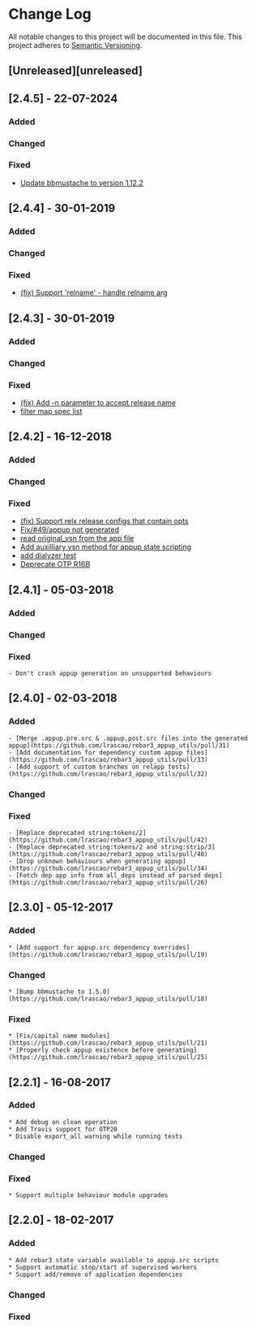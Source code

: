 # Change Log
All notable changes to this project will be documented in this file.
This project adheres to [Semantic Versioning](http://semver.org/).

## [Unreleased][unreleased]

## [2.4.5] - 22-07-2024
### Added
### Changed
### Fixed
- [Update bbmustache to version 1.12.2](https://github.com/lrascao/rebar3_appup_plugin/pull/72)

## [2.4.4] - 30-01-2019
### Added
### Changed
### Fixed
- [(fix) Support 'relname' - handle relname arg](https://github.com/lrascao/rebar3_appup_utils/pull/59)

## [2.4.3] - 30-01-2019
### Added
### Changed
### Fixed
- [(fix) Add -n parameter to accept release name](https://github.com/lrascao/rebar3_appup_utils/pull/58)
- [filter map spec list](https://github.com/lrascao/rebar3_appup_utils/pull/56)

## [2.4.2] - 16-12-2018
### Added
### Changed
### Fixed
- [(fix) Support relx release configs that contain opts](https://github.com/lrascao/rebar3_appup_utils/pull/53)
- [Fix/#49/appup not generated](https://github.com/lrascao/rebar3_appup_utils/pull/52)
- [read original_vsn from the app file](https://github.com/lrascao/rebar3_appup_utils/pull/36)
- [Add auxilliary vsn method for appup state scripting](https://github.com/lrascao/rebar3_appup_utils/pull/50)
- [add dialyzer test](https://github.com/lrascao/rebar3_appup_utils/pull/48)
- [Deprecate OTP R16B](https://github.com/lrascao/rebar3_appup_utils/pull/46)

## [2.4.1] - 05-03-2018
### Added
### Changed
### Fixed
    - Don't crash appup generation on unsupported behaviours

## [2.4.0] - 02-03-2018
### Added
    - [Merge .appup.pre.src & .appup.post.src files into the generated appup](https://github.com/lrascao/rebar3_appup_utils/pull/31)
    - [Add documentation for dependency custom appup files](https://github.com/lrascao/rebar3_appup_utils/pull/33)
    - [Add support of custom branches on relapp tests](https://github.com/lrascao/rebar3_appup_utils/pull/32)
### Changed
### Fixed
    - [Replace deprecated string:tokens/2](https://github.com/lrascao/rebar3_appup_utils/pull/42)
    - [Replace deprecated string:tokens/2 and string:strip/3](https://github.com/lrascao/rebar3_appup_utils/pull/40)
    - [Drop unknown behaviours when generating appup](https://github.com/lrascao/rebar3_appup_utils/pull/34)
    - [Fetch dep app info from all_deps instead of parsed deps](https://github.com/lrascao/rebar3_appup_utils/pull/26)

## [2.3.0] - 05-12-2017
### Added
    * [Add support for appup.src dependency overrides](https://github.com/lrascao/rebar3_appup_utils/pull/19)
### Changed
    * [Bump bbmustache to 1.5.0](https://github.com/lrascao/rebar3_appup_utils/pull/18)
### Fixed
    * [Fix/capital name modules](https://github.com/lrascao/rebar3_appup_utils/pull/21)
    * [Properly check appup existence before generating](https://github.com/lrascao/rebar3_appup_utils/pull/25)

## [2.2.1] - 16-08-2017
### Added
    * Add debug on clean operation
    * Add Travis support for OTP20
    * Disable export_all warning while running tests
### Changed
### Fixed
    * Support multiple behaviour module upgrades

## [2.2.0] - 18-02-2017
### Added
    * Add rebar3 state variable available to appup.src scripts
    * Support automatic stop/start of supervised workers
    * Support add/remove of application dependencies
### Changed
### Fixed
